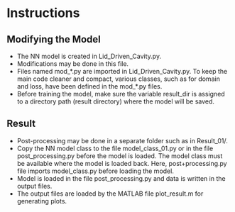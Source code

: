 <h1>Instructions</h1>

<h2>Modifying the Model</h2>
<ul>
<li>The NN model is created in Lid_Driven_Cavity.py.</li>
<li>Modifications may be done in this file.</li>
<li>Files named mod_*.py are imported in Lid_Driven_Cavity.py. To keep the main code cleaner and compact, various classes, such as for domain and loss, have been defined in the mod_*.py files.</li>
<li>Before training the model, make sure the variable result_dir is assigned to a directory path (result directory) where the model will be saved.</li>
</ul>

<h2>Result</h2>
<ul>
<li>Post-processing may be done in a separate folder such as in Result_01/.</li>
<li>Copy the NN model class to the file model_class_01.py or in the file post_processing.py before the model is loaded. The model class must be available where the model is loaded back. Here, post+processing.py file imports model_class.py before loading the model.</li>
<li>Model is loaded in the file post_processing.py and data is written in the output files.</li>
<li>The output files are loaded by the MATLAB file plot_result.m for generating plots.</li>
</ul>
